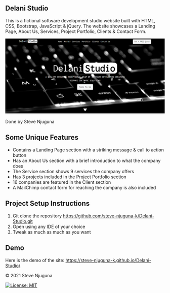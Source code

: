 Delani Studio
-------------
This is a fictional software development studio website built with HTML, CSS, Bootstrap, JavaScript & jQuery. The website showcases a Landing Page, About Us, Services, Project Portfolio, Clients & Contact Form.

![](https://github.com/steve-njuguna-k/Delani-Studio/blob/master/assets/images/Screenshot.PNG)

Done by Steve Njuguna

Some Unique Features
--------------------
- Contains a Landing Page section with a striking message & call to action button
- Has an About Us section with a brief introduction to what the company does
- The Service section shows 9 services the company offers
- Has 3 projects included in the Project Portfolio section
- 16 companies are featured in the Client section
- A MailChimp contact form for reaching the company is also included

Project Setup Instructions
---------------------------
1) Git clone the repository https://github.com/steve-njuguna-k/Delani-Studio.git
2) Open using any IDE of your choice
3) Tweak as much as much as you want

Demo
----
Here is the demo of the site: https://steve-njuguna-k.github.io/Delani-Studio/

© 2021 Steve Njuguna

[![License: MIT](https://img.shields.io/badge/License-MIT-yellow.svg)](https://opensource.org/licenses/MIT)
